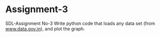 # Assignment-3
SDL-Assignment No-3 Write python code that loads any data set (from www.data.gov.in), and plot the graph.
